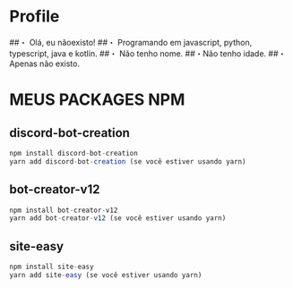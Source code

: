 # Profile

##・ Olá, eu nãoexisto!
##・ Programando em javascript, python, typescript, java e kotlin.
##・ Não tenho nome.
##・Não tenho idade.
##・ Apenas não existo.


# MEUS PACKAGES NPM 


## discord-bot-creation
```js
npm install discord-bot-creation
yarn add discord-bot-creation (se você estiver usando yarn)
```

##  bot-creator-v12

```js
npm install bot-creator-v12
yarn add bot-creator-v12 (se você estiver usando yarn)
```

## site-easy

```js
npm install site-easy
yarn add site-easy (se você estiver usando yarn)
```
